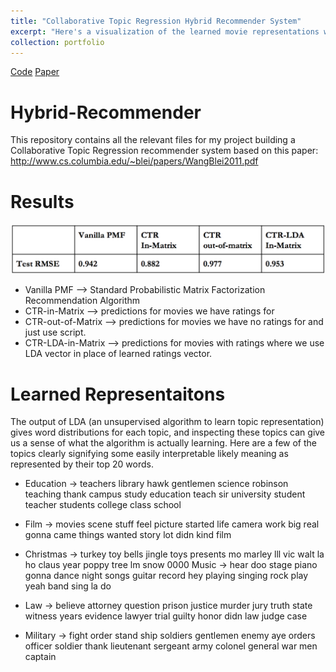 ```yaml
---
title: "Collaborative Topic Regression Hybrid Recommender System"
excerpt: "Here's a visualization of the learned movie representations where closer points signify movies that people tend to rate similarly<br/><img src='/images/lda_vis.png'>"
collection: portfolio
---
```


[Code](https://github.com/siddsach/Hybrid-Recommender)
[Paper](https://github.com/siddsach/Hybrid-Recommender/blob/master/CTR-project-paper.pdf)

# Hybrid-Recommender

This repository contains all the relevant files for my project building a Collaborative Topic Regression recommender system based on
this paper: http://www.cs.columbia.edu/~blei/papers/WangBlei2011.pdf

Results
=====
![alt text](/images/rec_results.png?raw=true)

* Vanilla PMF --> Standard Probabilistic Matrix Factorization Recommendation Algorithm
* CTR-in-Matrix --> predictions for movies we have ratings for
* CTR-out-of-Matrix --> predictions for movies we have no ratings for and just use script.
* CTR-LDA-in-Matrix --> predictions for movies with ratings where we use LDA vector in place of learned ratings vector. 

Learned Representaitons
=====

The output of LDA (an unsupervised algorithm to learn topic representation) gives word distributions for each topic, and inspecting these topics can give us a sense of what the algorithm is actually learning. Here are a few of the topics clearly signifying some easily interpretable likely meaning as represented by their top 20 words.

* Education → teachers library hawk gentlemen science robinson teaching thank campus study education teach sir university student teacher students college class school

* Film → movies scene stuff feel picture started life camera work big real gonna came things wanted story lot didn kind film

* Christmas → turkey toy bells jingle toys presents mo marley lll vic walt la ho claus year poppy tree lm snow 0000 Music → hear doo stage piano gonna dance night songs guitar record hey playing singing rock play yeah band sing la do

* Law → believe attorney question prison justice murder jury truth state witness years evidence lawyer trial guilty honor didn law judge case

* Military → fight order stand ship soldiers gentlemen enemy aye orders officer soldier thank lieutenant sergeant army colonel general war men captain

